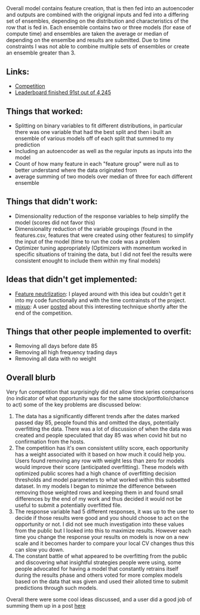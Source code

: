 ##
Overall model contains feature creation, that is then fed into an autoencoder and outputs are combined with the origignal inputs and fed into a differing set of ensembles, depending on the distribution and characteristics of the row that is fed in. Each ensemble contains two or three models (for ease of compute time) and ensembles are taken the average or median of depending on the ensemlbe and results are submitted. Due to time constraints I was not able to combine multiple sets of ensembles or create an ensemble greater than 3. 

## Links:
- [Competition](https://www.kaggle.com/c/jane-street-market-prediction/overview)
- [Leaderboard finished 91st out of 4,245](https://www.kaggle.com/c/jane-street-market-prediction/leaderboard)



## Things that worked:
- Splitting on binary variables to fit different distributions, in particular there was one variable that had the best split and then i built an ensemble of various models off of each split that summed to my prediction
- Including an autoencoder as well as the regular inputs as inputs into the model
- Count of how many feature in each "feature group" were null as to better understand where the data originated from 
- average summing of two models over median of three for each different ensemble


## Things that didn't work:
- Dimensionality reduction of the response variables to help simplify the model (scores did not favor this)
- Dimensionality reduction of the variable groupings (found in the features.csv, features that were created using other features) to simplify the input of the model (time to run the code was a problem
- Optimizer tuning appropriately (Optimizers with momentum worked in specific situations of training the data, but I did not feel the results were consistent enought to include them within my final models) 

## Ideas that didn't get implemented:
- [Feature neutrlization](https://www.kaggle.com/code1110/janestreet-avoid-overfit-feature-neutralization): I played around with this idea but couldn't get it into my code functionally and with the time contrainsts of the project. 
- [mixup](https://arxiv.org/pdf/1710.09412.pdf): A user [posted](https://www.kaggle.com/c/jane-street-market-prediction/discussion/224333) about this interesting technique shortly after the end of the competition. 

## Things that other people implemented to overfit:
- Removing all days before date 85 
- Removing all high frequency trading days
- Removing all data with no weight 



## Overall blurb
Very fun competition that surprisingly did not allow time series comparisons (no indicator of what opportunity was for the same stock/portfolio/chance to act) some of the key problems are discussed below: 
1. The data has a significantly different trends after the dates marked passed day 85, people found this and omitted the days, potentially overfitting the data. There was a lot of discussion of when the data was created and people speculated that day 85 was when covid hit but no confirmation from the hosts. 
2. The competition has it's own consistent utility score, each opportunity has a weight associated with it based on how much it could help you. Users found removing any row with weight less than zero for models would improve their score (anticipated overfitting). These models with optimized public scores had a high chance of overfitting decision thresholds and model parameters to what worked within this subsetted dataset. In my models I began to minimze the difference between removing those weighted rows and keeping them in and found small differences by the end of my work and thus decided it would not be useful to submit a potentially overfitted file. 
3. The response variable had 5 different responses, it was up to the user to decide if those results were good and you should choose to act on the opportunity or not. I did not see much investigation into these values from the public but I looked into this to maximize results. However each time you change the response your results on models is now on a new scale and it becomes harder to compare your local CV changes thus this can slow you down. 
4. The constant battle of what appeared to be overfitting from the public and discovering what insightful strategies people were using, some people advocated for having a model that constantly retrains itself during the results phase and others voted for more complex models based on the data that was given and used their alloted time to submit predictions through such models. 

Overall there were some cool ideas discussed, and a user did a good job of summing them up in a post [here](https://www.kaggle.com/c/jane-street-market-prediction/discussion/221495)
